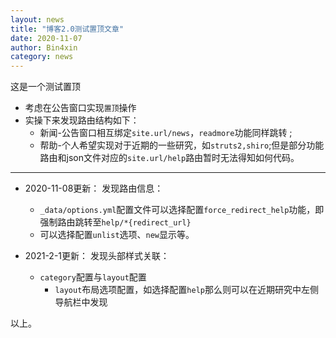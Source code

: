 ```yaml
---
layout: news
title: "博客2.0测试置顶文章"
date: 2020-11-07
author: Bin4xin
category: news
---
```


这是一个测试置顶

* 考虑在公告窗口实现`置顶`操作
* 实操下来发现路由结构如下：
  - 新闻-公告窗口相互绑定`site.url/news`，`readmore`功能同样跳转	;
  - 帮助-个人希望实现对于近期的一些研究，如`struts2,shiro`;但是部分功能路由和json文件对应的`site.url/help`路由暂时无法得知如何代码。

***
* 2020-11-08更新：
发现路由信息：
  - `_data/options.yml`配置文件可以选择配置`force_redirect_help`功能，即强制路由跳转至`help/*{redirect_url}`
  -	可以选择配置`unlist`选项、`new`显示等。

* 2021-2-1更新：
发现头部样式关联：
  - `category`配置与`layout`配置
    - `layout`布局选项配置，如选择配置`help`那么则可以在近期研究中左侧导航栏中发现
 
    

以上。
